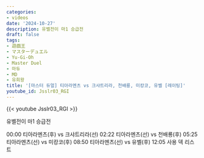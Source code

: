 ```yaml
---
categories:
- videos
date: '2024-10-27'
description: 유벨전이 마1 승급전
draft: false
tags:
- 遊戯王
- マスターデュエル
- Yu-Gi-Oh
- Master Duel
- 마듀
- MD
- 유희왕
title: '[마스터 듀얼] 티아라멘츠 vs 크샤트리라, 천배룡, 미캉코, 유벨 [레이팅]'
youtube_id: Jsslr03_RGI
---
```



{{< youtube Jsslr03_RGI >}}

유벨전이 마1 승급전

00:00 티아라멘츠(후) vs 크샤트리라(선)
02:22 티아라멘츠(선) vs 천배룡(후)
05:25 티아라멘츠(선) vs 미캉코(후)
08:50 티아라멘츠(선) vs 유벨(후)
12:05 사용 덱 리스트
